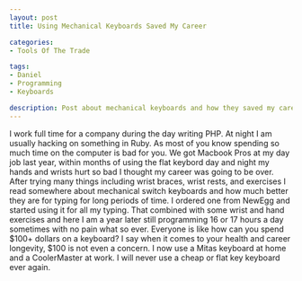```yaml
---
layout: post
title: Using Mechanical Keyboards Saved My Career

categories:
- Tools Of The Trade

tags:
- Daniel
- Programming
- Keyboards

description: Post about mechanical keyboards and how they saved my career
---
```


I work full time for a company during the day writing PHP.
At night I am usually hacking on something in Ruby.
As most of you know spending so much time on the computer is bad for you.
We got Macbook Pros at my day job last year, within months of using the flat keybord
day and night my hands and wrists hurt so bad I thought my career was going to be over.
After trying many things including wrist braces, wrist rests, and exercises I read somewhere about
mechanical switch keyboards and how much better they are for typing for long periods
of time. I ordered one from NewEgg and started using it for all my typing. That combined 
with some wrist and hand exercises and here I am a year later still programming 16 or 17
hours a day sometimes with no pain what so ever. Everyone is like how can you spend $100+
dollars on a keyboard? I say when it comes to your health and career longevity, $100 is
not even a concern. I now use a Mitas keyboard at home and a CoolerMaster at work. I will never
use a cheap or flat key keyboard ever again.
